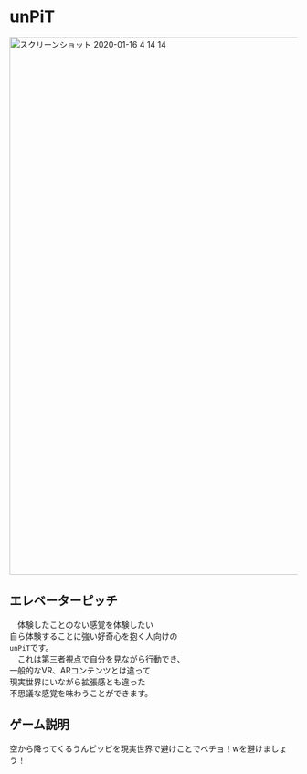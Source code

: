 # unPiT
<img width="941" alt="スクリーンショット 2020-01-16 4 14 14" src="https://user-images.githubusercontent.com/49863890/72463445-96e13900-3816-11ea-951e-60d3381fbafa.png">

## エレベーターピッチ
　体験したことのない感覚を体験したい  
自ら体験することに強い好奇心を抱く人向けの  
`unPiT`です。  
　これは第三者視点で自分を見ながら行動でき、  
 一般的なVR、ARコンテンツとは違って  
 現実世界にいながら拡張感とも違った  
 不思議な感覚を味わうことができます。  
 
## ゲーム説明
空から降ってくるうんピッピを現実世界で避けことでベチョ！wを避けましょう！

